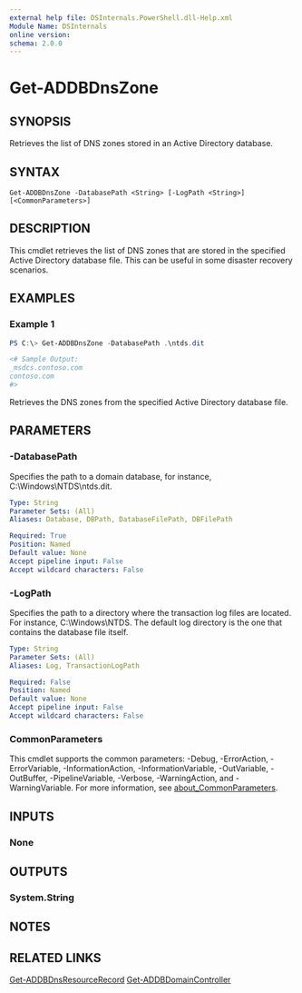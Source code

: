 ```yaml
---
external help file: DSInternals.PowerShell.dll-Help.xml
Module Name: DSInternals
online version:
schema: 2.0.0
---
```


# Get-ADDBDnsZone

## SYNOPSIS
Retrieves the list of DNS zones stored in an Active Directory database.

## SYNTAX

```
Get-ADDBDnsZone -DatabasePath <String> [-LogPath <String>] [<CommonParameters>]
```

## DESCRIPTION
This cmdlet retrieves the list of DNS zones that are stored in the specified Active Directory database file.
This can be useful in some disaster recovery scenarios.

## EXAMPLES

### Example 1
```powershell
PS C:\> Get-ADDBDnsZone -DatabasePath .\ntds.dit

<# Sample Output:
_msdcs.contoso.com
contoso.com
#>
```

Retrieves the DNS zones from the specified Active Directory database file.

## PARAMETERS

### -DatabasePath
Specifies the path to a domain database, for instance, C:\Windows\NTDS\ntds.dit.

```yaml
Type: String
Parameter Sets: (All)
Aliases: Database, DBPath, DatabaseFilePath, DBFilePath

Required: True
Position: Named
Default value: None
Accept pipeline input: False
Accept wildcard characters: False
```

### -LogPath
Specifies the path to a directory where the transaction log files are located. For instance, C:\Windows\NTDS. The default log directory is the one that contains the database file itself.

```yaml
Type: String
Parameter Sets: (All)
Aliases: Log, TransactionLogPath

Required: False
Position: Named
Default value: None
Accept pipeline input: False
Accept wildcard characters: False
```

### CommonParameters
This cmdlet supports the common parameters: -Debug, -ErrorAction, -ErrorVariable, -InformationAction, -InformationVariable, -OutVariable, -OutBuffer, -PipelineVariable, -Verbose, -WarningAction, and -WarningVariable. For more information, see [about_CommonParameters](http://go.microsoft.com/fwlink/?LinkID=113216).

## INPUTS

### None

## OUTPUTS

### System.String

## NOTES

## RELATED LINKS

[Get-ADDBDnsResourceRecord](Get-ADDBDnsResourceRecord.md)
[Get-ADDBDomainController](Get-ADDBDomainController.md)
